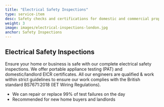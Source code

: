 ```yaml
---
title: "Electrical Safety Inspections"
type: service-item
desc: Safety checks and certifications for domestic and commercial properties and appliances.
weight: 3
image: images/electrical-inspections-london.jpg
anchor: Safety Inspections
---
```

## Electrical Safety Inspections

Ensure your home or business is safe with our complete electrical safety inspections. We offer portable appliance testing (PAT) and domestic/landlord EICR certificates. All our engineers are qualified & work within strict guidelines to ensure our work complies with the British standard BS7671:2018 (IET Wiring Regulations).

* We can repair or replace 99% of test failures on the day
* Recommended for new home buyers and landlords
